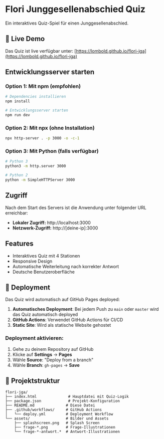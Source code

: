 # Flori Junggesellenabschied Quiz

Ein interaktives Quiz-Spiel für einen Junggesellenabschied.

## 🚀 Live Demo

Das Quiz ist live verfügbar unter: [https://lombold.github.io/flori-jga](https://lombold.github.io/flori-jga)

## Entwicklungsserver starten

### Option 1: Mit npm (empfohlen)
```bash
# Dependencies installieren
npm install

# Entwicklungsserver starten
npm run dev
```

### Option 2: Mit npx (ohne Installation)
```bash
npx http-server . -p 3000 -o -c-1
```

### Option 3: Mit Python (falls verfügbar)
```bash
# Python 3
python3 -m http.server 3000

# Python 2
python -m SimpleHTTPServer 3000
```

## Zugriff

Nach dem Start des Servers ist die Anwendung unter folgender URL erreichbar:
- **Lokaler Zugriff:** http://localhost:3000
- **Netzwerk-Zugriff:** http://[deine-ip]:3000

## Features

- Interaktives Quiz mit 4 Stationen
- Responsive Design
- Automatische Weiterleitung nach korrekter Antwort
- Deutsche Benutzeroberfläche

## 🚀 Deployment

Das Quiz wird automatisch auf GitHub Pages deployed:

1. **Automatisches Deployment**: Bei jedem Push zu `main` oder `master` wird das Quiz automatisch deployed
2. **GitHub Actions**: Verwendet GitHub Actions für CI/CD
3. **Static Site**: Wird als statische Website gehostet

### Deployment aktivieren:

1. Gehe zu deinem Repository auf GitHub
2. Klicke auf **Settings** → **Pages**
3. Wähle **Source**: "Deploy from a branch"
4. Wähle **Branch**: `gh-pages` → **Save**

## 📁 Projektstruktur

```
flori-jga/
├── index.html              # Hauptdatei mit Quiz-Logik
├── package.json            # Projekt-Konfiguration
├── README.md              # Diese Datei
├── .github/workflows/     # GitHub Actions
│   └── deploy.yml         # Deployment Workflow
└── assets/                # Bilder und Assets
    ├── splashscreen.png   # Splash Screen
    ├── frage-*.png        # Frage-Illustrationen
    └── frage-*-antwort.*  # Antwort-Illustrationen
```
